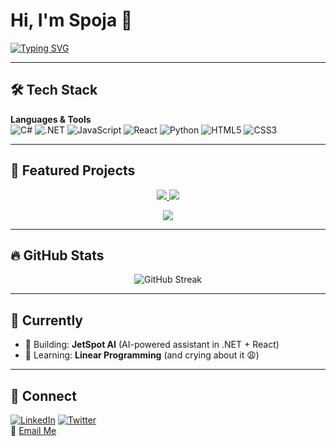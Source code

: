 # Hi, I'm Spoja 👋
[![Typing SVG](https://readme-typing-svg.demolab.com?font=Fira+Code&pause=1000&color=38F7A7&width=500&lines=Computer+Science+Student;Aspiring+Full+Stack+Developer;Open+Source+Contributor;Tech+Enthusiast)](https://git.io/typing-svg)

---

## 🛠 Tech Stack

**Languages & Tools**  
![C#](https://img.shields.io/badge/C%23-239120?style=flat&logo=c-sharp&logoColor=white)
![.NET](https://img.shields.io/badge/.NET-512BD4?style=flat&logo=dotnet&logoColor=white)
![JavaScript](https://img.shields.io/badge/JavaScript-F7DF1E?style=flat&logo=javascript&logoColor=black)
![React](https://img.shields.io/badge/React-61DAFB?style=flat&logo=react&logoColor=black)
![Python](https://img.shields.io/badge/Python-3776AB?style=flat&logo=python&logoColor=white)
![HTML5](https://img.shields.io/badge/HTML5-E34F26?style=flat&logo=html5&logoColor=white)
![CSS3](https://img.shields.io/badge/CSS3-1572B6?style=flat&logo=css3&logoColor=white)

---

## 🚀 Featured Projects

<p align="center">
  <a href="https://github.com/KholdHart/jetspot-AI">
    <img src="https://github-readme-stats.vercel.app/api/pin/?username=KholdHart&repo=jetspot-AI&theme=radical" />
  </a>
  <a href="https://github.com/spoja-10/CardApprovalML">
    <img src="https://github-readme-stats.vercel.app/api/pin/?username=spoja-10&repo=CardApprovalML&theme=radical" />
  </a>
</p>

<p align="center">
  <a href="https://github.com/spoja-10/WebUtils">
    <img src="https://github-readme-stats.vercel.app/api/pin/?username=spoja-10&repo=WebUtils&theme=radical" />
  </a>
</p>

---

## 🔥 GitHub Stats

<p align="center">
  <img src="https://streak-stats.demolab.com/?user=spoja-10&theme=radical" alt="GitHub Streak" />
</p>

---

## 🎯 Currently

- 🔭 Building: **JetSpot AI** (AI-powered assistant in .NET + React)  
- 🌱 Learning: **Linear Programming** (and crying about it 😩)  

---

## 🤝 Connect

[![LinkedIn](https://img.shields.io/badge/LinkedIn-0077B5?style=flat&logo=linkedin&logoColor=white)](https://linkedin.com/in/your-profile)
[![Twitter](https://img.shields.io/badge/Twitter-1DA1F2?style=flat&logo=twitter&logoColor=white)](https://twitter.com/your-handle)  
📧 [Email Me](mailto:your-email@gmail.com)
